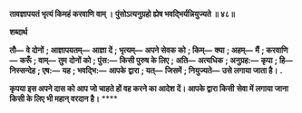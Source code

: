 **तावज्ञापयतं भृत्यं किमहं करवाणि वाम् ।** **पुंसोऽत्यनुग्रहो ह्येष भवद्भिर्यन्नियुज्यते ॥ ४८॥** 

**शब्दार्थ** 

**तौ—** **वे दोनों** **; आज्ञापयतम्—** **आज्ञा दें** **; भृत्यम्—** **अपने सेवक को** **; किम्—** **क्या** **; अहम्—** **मैं** **; करवाणि—** **करूँ** **; वाम्—** **तुम** **दोनों को** **; पुंस:—** **किसी पुरुष के लिए** **; अति—** **अत्यधिक** **; अनुग्रह:—** **कृपा** **; हि—** **निस्सन्देह** **; एष:—** **यह** **; भवद्भि:—** **आपके** **द्वारा** **; यत्—** **जिसमें** **; नियुज्यते—** **उसे लगाया जाता है।** **.** 

**कृपया इस अपने दास को आप जो चाहते हों वह करने का आदेश दें। आपके द्वारा किसी** **सेवा में लगाया जाना किसी के लिए भी महान् वरदान है।** **** 